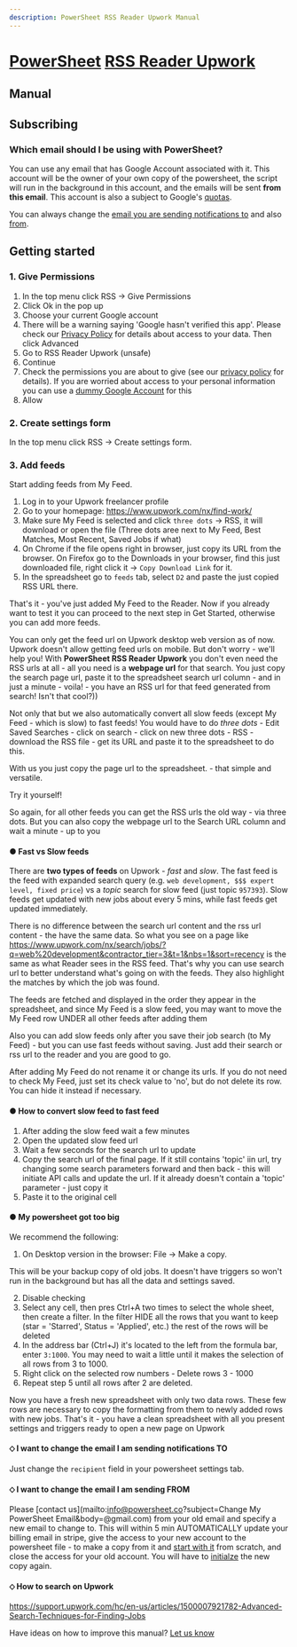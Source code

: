 ```yaml
---
description: PowerSheet RSS Reader Upwork Manual
---
```


# [PowerSheet](https://powersheet.co/) [RSS Reader Upwork](https://powersheet.co/rss-reader-upwork/)

## Manual

## Subscribing

### Which email should I be using with PowerSheet?

You can use any email that has Google Account associated with it. This account will be the owner of your own copy of the powersheet, the script will run in the background in this account, and the emails will be sent **from this email**. This account is also a subject to Google's [quotas](#quotas).

You can always change the [email you are sending notifications to](#i-want-to-change-the-email-i-am-receiving-notifications-to) and also [from](#i-want-to-change-the-email-i-am-sending-from).

## Getting started

### 1. Give Permissions

1. In the top menu click RSS -> Give Permissions
2. Click Ok in the pop up
3. Choose your current Google account
4. There will be a warning saying 'Google hasn't verified this app'. Please check our [Privacy Policy](https://powersheet.co/rss-reader-upwork/privacy-policy) for details about access to your data. Then click Advanced
5. Go to RSS Reader Upwork (unsafe)
6. Continue
7. Check the permissions you are about to give (see our [privacy policy](privacy-policy) for details). If you are worried about access to your personal information you can use a [dummy Google Account](#i-want-to-change-the-email-i-am-sending-from) for this
8. Allow

### 2. Create settings form

In the top menu click RSS -> Create settings form.


### 3. Add feeds

Start adding feeds from My Feed.

1. Log in to your Upwork freelancer profile
2. Go to your homepage: https://www.upwork.com/nx/find-work/
3. Make sure My Feed is selected and click `three dots` -> RSS, it will download or open the file
(Three dots aree next to My Feed, Best Matches, Most Recent, Saved Jobs if what)
4. On Chrome if the file opens right in browser, just copy its URL from the browser. On Firefox go to the Downloads in your browser, find this just downloaded file, right click it -> `Copy Download Link` for it.
5. In the spreadsheet go to `feeds` tab, select `D2` and paste the just copied RSS URL there.

That's it - you've just added My Feed to the Reader. Now if you already want to test it you can proceed to the next step in Get Started, otherwise you can add more feeds.

You can only get the feed url on Upwork desktop web version as of now. Upwork doesn't allow getting feed urls on mobile. But don't worry - we'll help you!
With **PowerSheet RSS Reader Upwork** you don't even need the RSS urls at all - all you need is a **webpage url** for that search. You just copy the search page url, paste it to the spreadsheet search url column - and in just a minute - voila! - you have an RSS url for that feed generated from search! Isn't that cool?))

Not only that but we also automatically convert all slow feeds (except My Feed - which is slow) to fast feeds! You would have to do *three dots* - Edit Saved Searches - click on search - click on new three dots - RSS - download the RSS file - get its URL and paste it to the spreadsheet to do this.

With us you just copy the page url to the spreadsheet. - that simple and versatile.

Try it yourself!

So again, for all other feeds you can get the RSS urls the old way - via three dots. But you can also copy the webpage url to the Search URL column and wait a minute - up to you

#### ● Fast vs Slow feeds

There are **two types of feeds** on Upwork - *fast* and *slow*. The fast feed is the feed with expanded search query (e.g. `web development, $$$ expert level, fixed price`) vs a *topic* search for slow feed (just topic `957393`). Slow feeds get updated with new jobs about every 5 mins, while fast feeds get updated immediately.

There is no difference between the search url content and the rss url content - the have the same data. So what you see on a page like https://www.upwork.com/nx/search/jobs/?q=web%20development&contractor_tier=3&t=1&nbs=1&sort=recency is the same as what Reader sees in the RSS feed. That's why you can use search url to better understand what's going on with the feeds. They also highlight the matches by which the job was found.

The feeds are fetched and displayed in the order they appear in the spreadsheet, and since My Feed is a slow feed, you may want to move the My Feed row UNDER all other feeds after adding them

Also you can add slow feeds only after you save their job search (to My Feed) - but you can use fast feeds without saving. Just add their search or rss url to the reader and you are good to go.

After adding My Feed do not rename it or change its urls. If you do not need to check My Feed, just set its check value to 'no', but do not delete its row. You can hide it instead if necessary.

#### ● How to convert slow feed to fast feed

1. After adding the slow feed wait a few minutes
2. Open the updated slow feed url
3. Wait a few seconds for the search url to update
4. Copy the search url of the final page. If it still contains 'topic' iin url, try changing some search parameters forward and then back - this will initiate API calls and update the url. If it already doesn't contain a 'topic' parameter - just copy it
5. Paste it to the original cell


#### ● My powersheet got too big
We recommend the following:
1. On Desktop version in the browser: File -> Make a copy.

This will be your backup copy of old jobs. It doesn't have triggers so won't run in the background but has all the data and settings saved.

2. Disable checking
3. Select any cell, then pres Ctrl+A two times to select the whole sheet, then create a filter. In the filter HIDE all the rows that you want to keep (star = 'Starred', Status = 'Applied', etc.) the rest of the rows will be deleted
4. In the address bar (Ctrl+J) it's located to the left from the formula bar, enter `3:1000`. You may need to wait a little until it makes the selection of all rows from 3 to 1000.
5. Right click on the selected row  numbers - Delete rows 3 - 1000
6. Repeat step 5 until all rows after 2 are deleted.

Now you have a fresh new spreadsheet with only two data rows. These few rows are necessary to copy the formatting from them to newly added rows with new jobs.
That's it - you have a clean spreadsheet with all you present settings and triggers ready to open a new page on Upwork

#### ⬦ I want to change the email I am sending notifications TO
Just change the `recipient` field in your powersheet settings tab.

#### ⬦ I want to change the email I am sending FROM
Please [contact us](mailto:info@powersheet.co?subject=Change My PowerSheet Email&body=<your new email>@gmail.com) from your old email and specify a new email to change to. This will within 5 min AUTOMATICALLY update your billing email in stripe, give the access to your new account to the powersheet file - to make a copy from it and [start with it](#getting-started) from scratch, and close the access for your old account. You will have to [initialze](#getting-started) the new copy again.

#### ⬦ How to search on Upwork

https://support.upwork.com/hc/en-us/articles/1500007921782-Advanced-Search-Techniques-for-Finding-Jobs


Have ideas on how to improve this manual? [Let us know](mailto:powersheetco@gmail.com)

